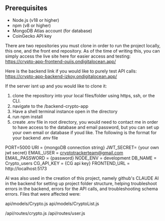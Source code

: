 ## Prerequisites
- Node.js (v18 or higher)
- npm (v8 or higher)
- MongoDB Atlas account (for database)
- CoinGecko API key

There are two repositories you must clone in order to run the project locally, this one, and the front end repository. As of the time of writing this, you can simply access the live site here for easier access and testing: 
https://crypto-app-frontend-ouiis.ondigitalocean.app/

Here is the backend link if you would like to purely test API calls:
https://crypto-app-backend-izkoy.ondigitalocean.app/

If the server isnt up and you would like to clone it:

1. clone the repository into your local files/folder using https, ssh, or the CLI.
2. navigate to the /backend-crypto-app
3. Have a shell terminal instance open in the directory
4. run npm install
5. create .env file in root directory, you would need to contact me in order to have access to the database and email password, but you can set up your own email or database if youd like. The following is the format for your backend .env file

PORT=5000
URI = {mongoDB connection string}
JWT_SECRET= {your own jwt secret}
EMAIL_USER = cryptotrackerteam@gmail.com
EMAIL_PASSWORD = {password}
NODE_ENV = development 
DB_NAME = Crypto_users
CG_API_KEY = {CG api key}
FRONTEND_URL = http://localhost:5173


AI was also used in the creation of this project, namely github's CLAUDE AI in the backend for setting up project folder structure, helping troubleshoot errors in the backend, errors for the API calls, and troubleshooting schema errors. Files that were affected were:

api/models/Crypto.js
api/models/CryptoList.js

/api/routes/crypto.js
/api/routes/user.js
